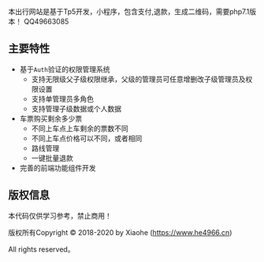 本出行网站是基于Tp5开发，小程序，包含支付,退款，生成二维码，需要php7.1版本！
QQ49663085


## 主要特性

* 基于`Auth`验证的权限管理系统
    * 支持无限级父子级权限继承，父级的管理员可任意增删改子级管理员及权限设置
    * 支持单管理员多角色
    * 支持管理子级数据或个人数据
* 车票购买剩余多少票
    * 不同上车点上车剩余的票数不同
    * 不同上车点价格可以不同，或者相同
    * 路线管理
    * 一键批量退款
* 完善的前端功能组件开发

## 

## 版权信息
本代码仅供学习参考，禁止商用！

版权所有Copyright © 2018-2020 by Xiaohe (https://www.he4966.cn)

All rights reserved。
